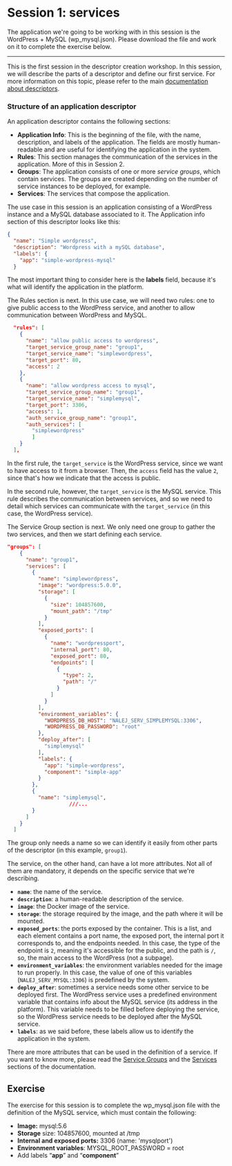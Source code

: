 # Session 1: services

The application we're going to be working with in this session is the WordPress + MySQL (wp_mysql.json). Please download the file and work on it to complete the exercise below.

------

This is the first session in the descriptor creation workshop. In this session, we will describe the parts of a descriptor and define our first service. For more information on this topic, please refer to the main [documentation about descriptors](applications/app_descriptors/).

### Structure of an application descriptor

An application descriptor contains the following sections:

- **Application Info**: This is the beginning of the file, with the name, description, and labels of the application. The fields are mostly human-readable and are useful for identifying the application in the system.
- **Rules**: This section manages the communication of the services in the application. More of this in Session 2. 
- **Groups**: The application consists of one or more *service groups*, which contain services. The groups are created depending on the number of service instances to be deployed, for example.
- **Services**: The services that compose the application.

The use case in this session is an application consisting of a WordPress instance and a MySQL database associated to it. The Application info section of this descriptor looks like this:

```json
{
  "name": "Simple wordpress",
  "description": "Wordpress with a mySQL database",
  "labels": {
    "app": "simple-wordpress-mysql"
  }
```

The most important thing to consider here is the **labels** field, because it's what will identify the application in the platform.

The Rules section is next. In this use case, we will need two rules: one to give public access to the WordPress service, and another to allow communication between WordPress and MySQL.

```json
  "rules": [
    {
      "name": "allow public access to wordpress",
      "target_service_group_name": "group1",
      "target_service_name": "simplewordpress",
      "target_port": 80,
      "access": 2
    },
    {
      "name": "allow wordpress access to mysql",
      "target_service_group_name": "group1",
      "target_service_name": "simplemysql",
      "target_port": 3306,
      "access": 1,
      "auth_service_group_name": "group1",
      "auth_services": [
        "simplewordpress"
        ]
    }
  ],
```

In the first rule, the `target_service` is the WordPress service, since we want to have access to it from a browser. Then, the `access` field has the value `2`, since that's how we indicate that the access is public.

In the second rule, however, the `target_service` is the MySQL service. This rule describes the communication between services, and so we need to detail which services can communicate with the `target_service` (in this case, the WordPress service).

The Service Group section is next. We only need one group to gather the two services, and then we start defining each service. 

```json
"groups": [
    {
      "name": "group1",
      "services": [
        {
          "name": "simplewordpress",
          "image": "wordpress:5.0.0",
          "storage": [
            {
              "size": 104857600,
              "mount_path": "/tmp"
            }
          ],
          "exposed_ports": [
            {
              "name": "wordpressport",
              "internal_port": 80,
              "exposed_port": 80,
              "endpoints": [
                {
                  "type": 2,
                  "path": "/"
                }
              ]
            }
          ],
          "environment_variables": {
            "WORDPRESS_DB_HOST": "NALEJ_SERV_SIMPLEMYSQL:3306",
            "WORDPRESS_DB_PASSWORD": "root"
          },
          "deploy_after": [
            "simplemysql"
          ],
          "labels": {
            "app": "simple-wordpress",
            "component": "simple-app"
          }
        },
        {
          "name": "simplemysql",
 					///...
        }
      ]
    }
  ]
```

The group only needs a name so we can identify it easily from other parts of the descriptor (in this example, `group1`).

The service, on the other hand, can have a lot more attributes. Not all of them are mandatory, it depends on the specific service that we're describing.

- **`name`**: the name of the service.
- **`description`**: a human-readable description of the service.
- **`image`**: the Docker image of the service.
- **`storage`**: the storage required by the image, and the path where it will be mounted.
- **`exposed_ports`**: the ports exposed by the container. This is a list, and each element contains a port name, the exposed port, the internal port it corresponds to, and the endpoints needed. In this case, the type of the endpoint is `2`, meaning it's accessible for the public, and the path is `/`, so, the main access to the WordPress (not a subpage).
- **`environment_variables`**: the environment variables needed for the image to run properly. In this case, the value of one of this variables (`NALEJ_SERV_MYSQL:3306`) is predefined by the system. 
- **`deploy_after`**: sometimes a service needs some other service to be deployed first. The WordPress service uses a predefined environment variable that contains info about the MySQL service (its address in the platform). This variable needs to be filled before deploying the service, so the WordPress service needs to be deployed after the MySQL service.
- **`labels`**: as we said before, these labels allow us to identify the application in the system.

There are more attributes that can be used in the definition of a service. If you want to know more, please read the [Service Groups](../applications/app_descriptors/#service-groups) and the [Services](../applications/app_descriptors/#services) sections of the documentation.

## Exercise

The exercise for this session is to complete the wp_mysql.json file with the definition of the MySQL service, which must contain the following:

- **Image:** mysql:5.6
- **Storage** size: 104857600, mounted at /tmp
- **Internal and exposed ports:** 3306 (name: 'mysqlport')
- **Environment variables**: MYSQL_ROOT_PASSWORD = root
- Add labels “**app**” and “**component**”